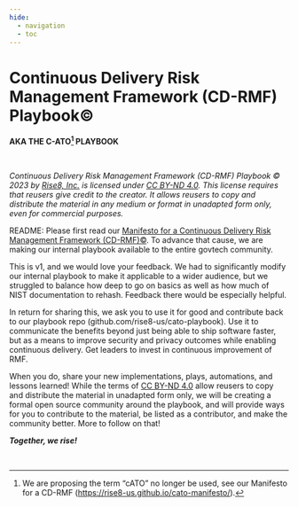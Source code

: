 ```yaml
---
hide:
  - navigation
  - toc
---
```


# Continuous Delivery Risk Management Framework (CD-RMF) Playbook©

**AKA THE C-ATO[^1] PLAYBOOK**

<br/>

*Continuous Delivery Risk Management Framework (CD-RMF) Playbook © 2023 by [Rise8, Inc.](https://www.rise8.us/) is licensed under [CC BY-ND 4.0](http://creativecommons.org/licenses/by-nd/4.0/?ref=chooser-v1). This license requires that reusers give credit to the creator. It allows reusers to copy and distribute the material in any medium or format in unadapted form only, even for commercial purposes.*

README: Please first read our [Manifesto for a Continuous Delivery Risk Management Framework (CD-RMF)©](https://rise8-us.github.io/cato-manifesto/). To advance that cause, we are making our internal playbook available to the entire govtech community.

This is v1, and we would love your feedback. We had to significantly modify our internal playbook to make it applicable to a wider audience, but we struggled to balance how deep to go on basics as well as how much of NIST documentation to rehash. Feedback there would be especially helpful.

In return for sharing this, we ask you to use it for good and contribute back to our playbook repo (github.com/rise8-us/cato-playbook). Use it to communicate the benefits beyond just being able to ship software faster, but as a means to improve security and privacy outcomes while enabling continuous delivery. Get leaders to invest in continuous improvement of RMF.

When you do, share your new implementations, plays, automations, and lessons learned! While the terms of [CC BY-ND 4.0](http://creativecommons.org/licenses/by-nd/4.0/?ref=chooser-v1) allow reusers to copy and distribute the material in unadapted form only, we will be creating a formal open source community around the playbook, and will provide ways for you to contribute to the material, be listed as a contributor, and make the community better. More to follow on that!

***Together, we rise!***

<br/>

[^1]: We are proposing the term “cATO” no longer be used, see our Manifesto for a CD-RMF (<https://rise8-us.github.io/cato-manifesto/>).
